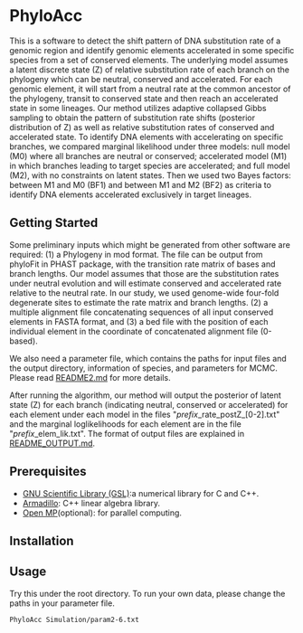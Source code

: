 # PhyloAcc
This is a software to detect the shift pattern of DNA substitution rate of a genomic region and identify genomic elements accelerated in some specific species from a set of conserved elements. The underlying model assumes a latent discrete state (Z) of relative substitution rate of each branch on the phylogeny which can be neutral, conserved and accelerated. For each genomic element, it will start from a neutral rate at the common ancestor of the phylogeny, transit to conserved state and then reach an accelerated state in some lineages. Our method utilizes adaptive collapsed Gibbs sampling to obtain the pattern of substitution rate shifts (posterior distribution of Z) as well as relative substitution rates of conserved and accelerated state. To identify DNA elements with accelerating on specific branches, we compared marginal likelihood under three models: null model (M0) where all branches are neutral or conserved; accelerated model (M1) in which branches leading to target species are accelerated; and full model (M2), with no constraints on latent states. Then we used two Bayes factors: between M1 and M0 (BF1) and between M1 and M2 (BF2) as criteria to identify DNA elements accelerated exclusively in target lineages.

## Getting Started
Some preliminary inputs which might be generated from other software are required: (1) a Phylogeny in mod format. The file can be output from phyloFit in PHAST package, with the transition rate matrix of bases and branch lengths. Our model assumes that those are the substitution rates under neutral evolution and will estimate conserved and accelerated rate relative to the neutral rate. In our study, we used genome-wide four-fold degenerate sites to estimate the rate matrix and branch lengths. (2) a multiple alignment file concatenating sequences of all input conserved elements in FASTA format, and (3) a bed file with the position of each individual element in the coordinate of concatenated alignment file (0-based).

We also need a parameter file, which contains the paths for input files and the output directory, information of species, and parameters for MCMC. Please read [README2.md](https://github.com/xyz111131/PhyloAcc/blob/master/README2.md) for more details. 

After running the algorithm, our method will output the posterior of latent state (Z) for each branch (indicating neutral, conserved or accelerated) for each element under each model in the files "*prefix*\_rate_postZ\_[0-2].txt" and the marginal loglikelihoods for each element are in the file "*prefix*_elem_lik.txt". The format of output files are explained in [README_OUTPUT.md](https://github.com/xyz111131/PhyloAcc/blob/master/README_OUTPUT.md).

## Prerequisites
* [GNU Scientific Library (GSL)](https://www.gnu.org/software/gsl/):a numerical library for C and C++. 
* [Armadillo](http://arma.sourceforge.net/): C++ linear algebra library.
* [Open MP](http://www.openmp.org/)(optional): for parallel computing.
## Installation

## Usage
Try this under the root directory. To run your own data, please change the paths in your parameter file.
```bash
PhyloAcc Simulation/param2-6.txt
```


